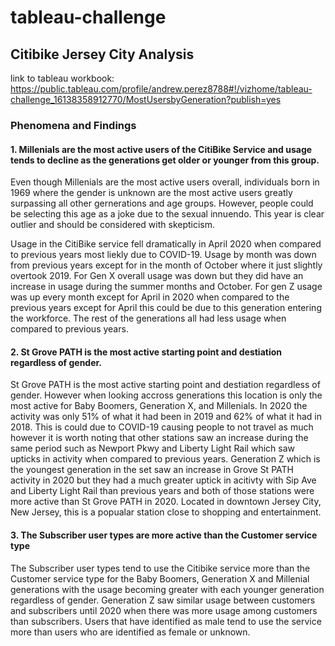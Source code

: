 # tableau-challenge

## Citibike Jersey City Analysis

link to tableau workbook: 
https://public.tableau.com/profile/andrew.perez8788#!/vizhome/tableau-challenge_16138358912770/MostUsersbyGeneration?publish=yes


### Phenomena and Findings

#### 1. Millenials are the most active users of the CitiBike Service and usage tends to decline as the generations get older or younger from this group.

Even though Millenials are the most active users overall, individuals born in 1969 where the gender is unknown are the most active users greatly surpassing all other gernerations and age groups. However, people could be selecting this age as a joke due to the sexual innuendo. This year is clear outlier and should be considered with skepticism. 

Usage in the CitiBike service fell dramatically in April 2020 when compared to previous years most liekly due to COVID-19. Usage by month was down from previous years except for in the month of October where it just slightly overtook 2019. For Gen X overall usage was down but they did have an increase in usage during the summer months and October. For gen Z usage was up every month except for April in 2020 when compared to the previous years except for April this could be due to this generation entering the workforce. The rest of the generations all had less usage when compared to previous years.

#### 2. St Grove PATH is the most active starting point and destiation regardless of gender.

St Grove PATH is the most active starting point and destiation regardless of gender. However when looking accross generations this location is only the most active for Baby Boomers, Generation X, and Millenials. In 2020 the activity was only 51% of what it had been in 2019 and 62% of what it had in 2018. This is could due to COVID-19 causing people to not travel as much however it is worth noting that other stations saw an increase during the same period such as Newport Pkwy and Liberty Light Rail which saw upticks in activity when compared to previous years. Generation Z which is the youngest generation in the set saw an increase in Grove St PATH activity in 2020 but they had a much greater uptick in acitivty with Sip Ave and Liberty Light Rail than previous years and both of those stations were more active than St Grove PATH in 2020. Located in downtown Jersey City, New Jersey, this is a popualar station close to shopping and entertainment.

#### 3. The Subscriber user types are more active than the Customer service type 

The Subscriber user types tend to use the Citibike service more than the Customer service type for the Baby Boomers, Generation X and Millenial generations with the usage becoming greater with each younger generation regardless of gender. Generation Z saw similar usage between customers and subscribers until 2020 when there was more usage among customers than subscribers. Users that have identified as male tend to use the service more than users who are identified as female or unknown.


